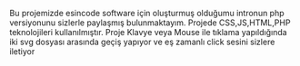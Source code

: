 Bu projemizde esincode software için oluşturmuş olduğumu intronun php versiyonunu sizlerle paylaşmış bulunmaktayım.
Projede CSS,JS,HTML,PHP teknolojileri kullanılmıştır.
Proje Klavye veya Mouse ile tıklama yapıldığında iki svg dosyası arasında geçiş yapıyor ve eş zamanlı click sesini sizlere iletiyor
